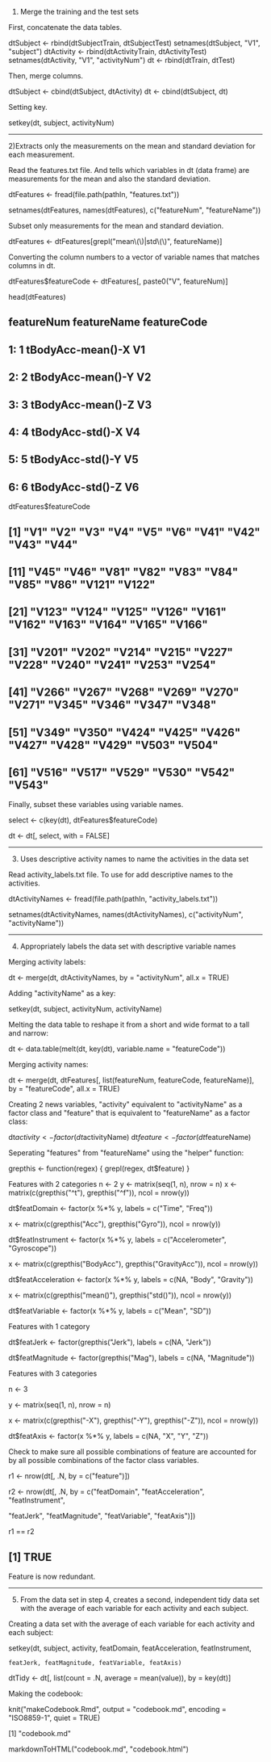1) Merge the training and the test sets

First, concatenate the data tables.

dtSubject <- rbind(dtSubjectTrain, dtSubjectTest)
setnames(dtSubject, "V1", "subject")
dtActivity <- rbind(dtActivityTrain, dtActivityTest)
setnames(dtActivity, "V1", "activityNum")
dt <- rbind(dtTrain, dtTest)

Then, merge columns.

dtSubject <- cbind(dtSubject, dtActivity)
dt <- cbind(dtSubject, dt)

Setting key.

setkey(dt, subject, activityNum)

----------------------------------------------------------------------------------

2)Extracts only the measurements on the mean and standard deviation for each measurement.

Read the features.txt file. And tells which variables in dt (data frame) are measurements for the mean and also the standard deviation.

dtFeatures <- fread(file.path(pathIn, "features.txt"))

setnames(dtFeatures, names(dtFeatures), c("featureNum", "featureName"))

Subset only measurements for the mean and standard deviation.

dtFeatures <- dtFeatures[grepl("mean\\(\\)|std\\(\\)", featureName)]

Converting the column numbers to a vector of variable names that matches columns in dt.

dtFeatures$featureCode <- dtFeatures[, paste0("V", featureNum)]

head(dtFeatures)
##    featureNum       featureName featureCode
## 1:          1 tBodyAcc-mean()-X          V1
## 2:          2 tBodyAcc-mean()-Y          V2
## 3:          3 tBodyAcc-mean()-Z          V3
## 4:          4  tBodyAcc-std()-X          V4
## 5:          5  tBodyAcc-std()-Y          V5
## 6:          6  tBodyAcc-std()-Z          V6

dtFeatures$featureCode
##  [1] "V1"   "V2"   "V3"   "V4"   "V5"   "V6"   "V41"  "V42"  "V43"  "V44" 
## [11] "V45"  "V46"  "V81"  "V82"  "V83"  "V84"  "V85"  "V86"  "V121" "V122"
## [21] "V123" "V124" "V125" "V126" "V161" "V162" "V163" "V164" "V165" "V166"
## [31] "V201" "V202" "V214" "V215" "V227" "V228" "V240" "V241" "V253" "V254"
## [41] "V266" "V267" "V268" "V269" "V270" "V271" "V345" "V346" "V347" "V348"
## [51] "V349" "V350" "V424" "V425" "V426" "V427" "V428" "V429" "V503" "V504"
## [61] "V516" "V517" "V529" "V530" "V542" "V543"

Finally, subset these variables using variable names.

select <- c(key(dt), dtFeatures$featureCode)

dt <- dt[, select, with = FALSE]


--------------------------------------------------------------------------------------------------
3) Uses descriptive activity names to name the activities in the data set

Read activity_labels.txt file. To use for add descriptive names to the activities.

dtActivityNames <- fread(file.path(pathIn, "activity_labels.txt"))

setnames(dtActivityNames, names(dtActivityNames), c("activityNum", "activityName"))

----------------------------------------------------------------------------------------------------

4) Appropriately labels the data set with descriptive variable names

Merging activity labels:

dt <- merge(dt, dtActivityNames, by = "activityNum", all.x = TRUE)

Adding "activityName" as a key:

setkey(dt, subject, activityNum, activityName)

Melting the data table to reshape it from a short and wide format to a tall and narrow:

dt <- data.table(melt(dt, key(dt), variable.name = "featureCode"))

Merging activity names:

dt <- merge(dt, dtFeatures[, list(featureNum, featureCode, featureName)], by = "featureCode", 
    all.x = TRUE)

Creating 2 news variables, "activity" equivalent to "activityName" as a factor class and "feature" that is equivalent to "featureName" as a factor class:

dt$activity <- factor(dt$activityName)
dt$feature <- factor(dt$featureName)

Seperating "features" from "featureName" using the "helper" function:

grepthis <- function(regex) {
    grepl(regex, dt$feature)
}

Features with 2 categories
n <- 2
y <- matrix(seq(1, n), nrow = n)
x <- matrix(c(grepthis("^t"), grepthis("^f")), ncol = nrow(y))

dt$featDomain <- factor(x %*% y, labels = c("Time", "Freq"))

x <- matrix(c(grepthis("Acc"), grepthis("Gyro")), ncol = nrow(y))

dt$featInstrument <- factor(x %*% y, labels = c("Accelerometer", "Gyroscope"))

x <- matrix(c(grepthis("BodyAcc"), grepthis("GravityAcc")), ncol = nrow(y))

dt$featAcceleration <- factor(x %*% y, labels = c(NA, "Body", "Gravity"))

x <- matrix(c(grepthis("mean()"), grepthis("std()")), ncol = nrow(y))

dt$featVariable <- factor(x %*% y, labels = c("Mean", "SD"))

Features with 1 category

dt$featJerk <- factor(grepthis("Jerk"), labels = c(NA, "Jerk"))

dt$featMagnitude <- factor(grepthis("Mag"), labels = c(NA, "Magnitude"))

Features with 3 categories

n <- 3

y <- matrix(seq(1, n), nrow = n)

x <- matrix(c(grepthis("-X"), grepthis("-Y"), grepthis("-Z")), ncol = nrow(y))

dt$featAxis <- factor(x %*% y, labels = c(NA, "X", "Y", "Z"))

Check to make sure all possible combinations of feature are accounted for by all possible combinations of the factor class variables.

r1 <- nrow(dt[, .N, by = c("feature")])

r2 <- nrow(dt[, .N, by = c("featDomain", "featAcceleration", "featInstrument", 

"featJerk", "featMagnitude", "featVariable", "featAxis")])

r1 == r2

## [1] TRUE

Feature is now redundant.

--------------------------------------------------------------------------------------------------
5) From the data set in step 4, creates a second, independent tidy data set with the average of each variable for each activity and each subject.

Creating a data set with the average of each variable for each activity and each subject:

setkey(dt, subject, activity, featDomain, featAcceleration, featInstrument, 

    featJerk, featMagnitude, featVariable, featAxis)

dtTidy <- dt[, list(count = .N, average = mean(value)), by = key(dt)]

Making the codebook:

knit("makeCodebook.Rmd", output = "codebook.md", encoding = "ISO8859-1", quiet = TRUE)

[1] "codebook.md"

markdownToHTML("codebook.md", "codebook.html")

